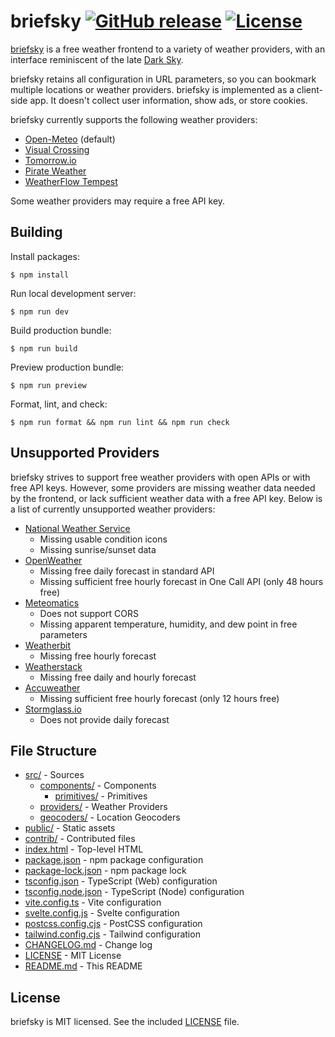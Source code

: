# briefsky [![GitHub release](https://img.shields.io/github/release/vsergeev/briefsky.svg?maxAge=7200)](https://github.com/vsergeev/briefsky) [![License](https://img.shields.io/badge/license-MIT-blue.svg)](https://github.com/vsergeev/briefsky/blob/master/LICENSE)

[briefsky](https://briefsky.app/) is a free weather frontend to a variety of
weather providers, with an interface reminiscent of the late [Dark
Sky](https://darksky.net/).

briefsky retains all configuration in URL parameters, so you can bookmark
multiple locations or weather providers. briefsky is implemented as a
client-side app. It doesn't collect user information, show ads, or store
cookies.

briefsky currently supports the following weather providers:

- [Open-Meteo](https://open-meteo.com) (default)
- [Visual Crossing](https://www.visualcrossing.com/)
- [Tomorrow.io](https://www.tomorrow.io/)
- [Pirate Weather](https://pirateweather.net/)
- [WeatherFlow Tempest](https://weatherflow.github.io/Tempest/)

Some weather providers may require a free API key.

## Building

Install packages:

```
$ npm install
```

Run local development server:

```
$ npm run dev
```

Build production bundle:

```
$ npm run build
```

Preview production bundle:

```
$ npm run preview
```

Format, lint, and check:

```
$ npm run format && npm run lint && npm run check
```

## Unsupported Providers

briefsky strives to support free weather providers with open APIs or with free
API keys. However, some providers are missing weather data needed by the
frontend, or lack sufficient weather data with a free API key. Below is a list
of currently unsupported weather providers:

- [National Weather Service](https://www.weather.gov/documentation/services-web-api)
  - Missing usable condition icons
  - Missing sunrise/sunset data
- [OpenWeather](https://openweathermap.org/api)
  - Missing free daily forecast in standard API
  - Missing sufficient free hourly forecast in One Call API (only 48 hours
    free)
- [Meteomatics](https://www.meteomatics.com/en/weather-api/)
  - Does not support CORS
  - Missing apparent temperature, humidity, and dew point in free parameters
- [Weatherbit](https://www.weatherbit.io/)
  - Missing free hourly forecast
- [Weatherstack](https://weatherstack.com/)
  - Missing free daily and hourly forecast
- [Accuweather](https://developer.accuweather.com/)
  - Missing sufficient free hourly forecast (only 12 hours free)
- [Stormglass.io](https://stormglass.io/)
  - Does not provide daily forecast

## File Structure

- [src/](src/) - Sources
  - [components/](src/components/) - Components
    - [primitives/](src/components/primitives/) - Primitives
  - [providers/](src/providers/) - Weather Providers
  - [geocoders/](src/geocoders/) - Location Geocoders
- [public/](public/) - Static assets
- [contrib/](contrib/) - Contributed files
- [index.html](index.html) - Top-level HTML
- [package.json](package.json) - npm package configuration
- [package-lock.json](package-lock.json) - npm package lock
- [tsconfig.json](tsconfig.json) - TypeScript (Web) configuration
- [tsconfig.node.json](tsconfig.node.json) - TypeScript (Node) configuration
- [vite.config.ts](vite.config.ts) - Vite configuration
- [svelte.config.js](svelte.config.js) - Svelte configuration
- [postcss.config.cjs](postcss.config.cjs) - PostCSS configuration
- [tailwind.config.cjs](tailwind.config.cjs) - Tailwind configuration
- [CHANGELOG.md](CHANGELOG.md) - Change log
- [LICENSE](LICENSE) - MIT License
- [README.md](README.md) - This README

## License

briefsky is MIT licensed. See the included [LICENSE](LICENSE) file.
